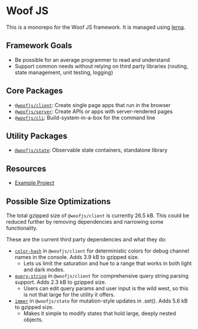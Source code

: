 # Woof JS

This is a monorepo for the Woof JS framework. It is managed using [lerna](https://lerna.js.org/).

## Framework Goals

- Be possible for an average programmer to read and understand
- Support common needs without relying on third party libraries (routing, state management, unit testing, logging)

## Core Packages

- [`@woofjs/client`](./packages/client/README.md): Create single page apps that run in the browser
- [`@woofjs/server`](./packages/server/README.md): Create APIs or apps with server-rendered pages
- [`@woofjs/cli`](./packages/cli/README.md): Build-system-in-a-box for the command line

## Utility Packages

- [`@woofjs/state`](./packages/state/README.md): Observable state containers, standalone library

## Resources

- [Example Project](./packages/examples/README.md)

## Possible Size Optimizations

The total gzipped size of `@woofjs/client` is currently 26.5 kB. This could be reduced further by removing dependencies and narrowing some functionality.

These are the current third party dependencies and what they do:

- [`color-hash`](https://bundlephobia.com/package/color-hash@2.0.1) in `@woofjs/client` for deterministic colors for debug channel names in the console. Adds 3.9 kB to gzipped size.
  - Lets us limit the saturation and hue to a range that works in both light and dark modes.
- [`query-string`](https://bundlephobia.com/package/query-string@7.1.1) in `@woofjs/client` for comprehensive query string parsing support. Adds 2.3 kB to gzipped size.
  - Users can edit query params and user input is the wild west, so this is not that large for the utility it offers.
- [`immer`](https://bundlephobia.com/package/immer@9.0.14) in `@woofjs/state` for mutation-style updates in .set(). Adds 5.6 kB to gzipped size.
  - Makes it simple to modify states that hold large, deeply nested objects.
